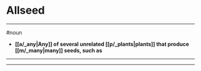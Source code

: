 # Allseed
---
#noun
- **[[a/_any|Any]] of several unrelated [[p/_plants|plants]] that produce [[m/_many|many]] seeds, such as**
---
---
